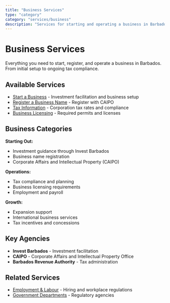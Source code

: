 ```yaml
---
title: "Business Services"
type: "category"
category: "services/business"
description: "Services for starting and operating a business in Barbados including registration, licensing, and tax information."
---
```


# Business Services

Everything you need to start, register, and operate a business in Barbados. From initial setup to ongoing tax compliance.

## Available Services

- [Start a Business](./start-business) - Investment facilitation and business setup
- [Register a Business Name](./register-business-name) - Register with CAIPO
- [Tax Information](./tax-information) - Corporation tax rates and compliance
- [Business Licensing](./business-licensing) - Required permits and licenses

## Business Categories

**Starting Out:**
- Investment guidance through Invest Barbados
- Business name registration
- Corporate Affairs and Intellectual Property (CAIPO)

**Operations:**
- Tax compliance and planning
- Business licensing requirements
- Employment and payroll

**Growth:**
- Expansion support
- International business services
- Tax incentives and concessions

## Key Agencies

- **Invest Barbados** - Investment facilitation
- **CAIPO** - Corporate Affairs and Intellectual Property Office
- **Barbados Revenue Authority** - Tax administration

## Related Services

- [Employment & Labour](../employment) - Hiring and workplace regulations
- [Government Departments](../../government/departments) - Regulatory agencies
